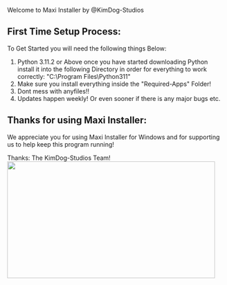 Welcome to Maxi Installer by @KimDog-Studios
 ## First Time Setup Process:
To Get Started you will need the following things Below:
1. Python 3.11.2 or Above once you have started downloading Python install it into the following Directory in order for everything to work correctly: "C:\Program Files\Python311"
2. Make sure you install everything inside the "Required-Apps" Folder!
3. Dont mess with anyfiles!!
4. Updates happen weekly! Or even sooner if there is any major bugs etc.

## Thanks for using Maxi Installer:
We appreciate you for using Maxi Installer for Windows and for supporting us to help keep this program running!

Thanks: The KimDog-Studios Team!
 <img src="https://i.imgur.com/xhVJFZX.gif" width="480" height="270" />
